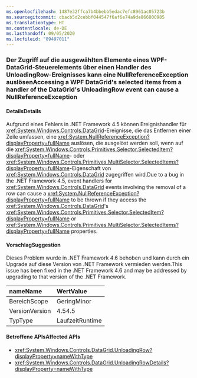 ```yaml
---
ms.openlocfilehash: 1487e32ffca7b4bbebb5edac7efc8961ac05723b
ms.sourcegitcommit: cbacb5d2cebbf044547f6af6e74a9de866800985
ms.translationtype: HT
ms.contentlocale: de-DE
ms.lasthandoff: 09/05/2020
ms.locfileid: "89497011"
---
```

### <a name="accessing-a-wpf-datagrids-selected-items-from-a-handler-of-the-datagrids-unloadingrow-event-can-cause-a-nullreferenceexception"></a><span data-ttu-id="7364c-101">Der Zugriff auf die ausgewählten Elemente eines WPF-DataGrid-Steuerelements über einen Handler des UnloadingRow-Ereignisses kann eine NullReferenceException auslösen</span><span class="sxs-lookup"><span data-stu-id="7364c-101">Accessing a WPF DataGrid's selected items from a handler of the DataGrid's UnloadingRow event can cause a NullReferenceException</span></span>

#### <a name="details"></a><span data-ttu-id="7364c-102">Details</span><span class="sxs-lookup"><span data-stu-id="7364c-102">Details</span></span>

<span data-ttu-id="7364c-103">Aufgrund eines Fehlers in .NET Framework 4.5 können Ereignishandler für <xref:System.Windows.Controls.DataGrid>-Ereignisse, die das Entfernen einer Zeile umfassen, eine <xref:System.NullReferenceException?displayProperty=fullName> auslösen, die ausgelöst werden soll, wenn auf die <xref:System.Windows.Controls.Primitives.Selector.SelectedItem?displayProperty=fullName>- oder <xref:System.Windows.Controls.Primitives.MultiSelector.SelectedItems?displayProperty=fullName>-Eigenschaft von <xref:System.Windows.Controls.DataGrid> zugegriffen wird.</span><span class="sxs-lookup"><span data-stu-id="7364c-103">Due to a bug in the .NET Framework 4.5, event handlers for <xref:System.Windows.Controls.DataGrid> events involving the removal of a row can cause a <xref:System.NullReferenceException?displayProperty=fullName> to be thrown if they access the <xref:System.Windows.Controls.DataGrid>'s <xref:System.Windows.Controls.Primitives.Selector.SelectedItem?displayProperty=fullName> or <xref:System.Windows.Controls.Primitives.MultiSelector.SelectedItems?displayProperty=fullName> properties.</span></span>

#### <a name="suggestion"></a><span data-ttu-id="7364c-104">Vorschlag</span><span class="sxs-lookup"><span data-stu-id="7364c-104">Suggestion</span></span>

<span data-ttu-id="7364c-105">Dieses Problem wurde in .NET Framework 4.6 behoben und kann durch ein Upgrade auf diese Version von .NET Framework vermieden werden.</span><span class="sxs-lookup"><span data-stu-id="7364c-105">This issue has been fixed in the .NET Framework 4.6 and may be addressed by upgrading to that version of the .NET Framework.</span></span>

| <span data-ttu-id="7364c-106">name</span><span class="sxs-lookup"><span data-stu-id="7364c-106">Name</span></span>    | <span data-ttu-id="7364c-107">Wert</span><span class="sxs-lookup"><span data-stu-id="7364c-107">Value</span></span>       |
|:--------|:------------|
| <span data-ttu-id="7364c-108">Bereich</span><span class="sxs-lookup"><span data-stu-id="7364c-108">Scope</span></span>   |<span data-ttu-id="7364c-109">Gering</span><span class="sxs-lookup"><span data-stu-id="7364c-109">Minor</span></span>|
|<span data-ttu-id="7364c-110">Version</span><span class="sxs-lookup"><span data-stu-id="7364c-110">Version</span></span>|<span data-ttu-id="7364c-111">4.5</span><span class="sxs-lookup"><span data-stu-id="7364c-111">4.5</span></span>|
|<span data-ttu-id="7364c-112">Typ</span><span class="sxs-lookup"><span data-stu-id="7364c-112">Type</span></span>|<span data-ttu-id="7364c-113">Laufzeit</span><span class="sxs-lookup"><span data-stu-id="7364c-113">Runtime</span></span>|

#### <a name="affected-apis"></a><span data-ttu-id="7364c-114">Betroffene APIs</span><span class="sxs-lookup"><span data-stu-id="7364c-114">Affected APIs</span></span>

- <xref:System.Windows.Controls.DataGrid.UnloadingRow?displayProperty=nameWithType>
- <xref:System.Windows.Controls.DataGrid.UnloadingRowDetails?displayProperty=nameWithType>

<!--

#### Affected APIs

- `E:System.Windows.Controls.DataGrid.UnloadingRow`
- `E:System.Windows.Controls.DataGrid.UnloadingRowDetails`

-->
